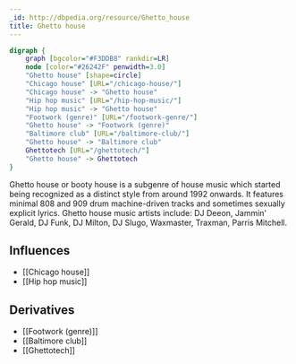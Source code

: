 ```yaml
---
_id: http://dbpedia.org/resource/Ghetto_house
title: Ghetto house
---
```


```dot
digraph {
	graph [bgcolor="#F3DDB8" rankdir=LR]
	node [color="#26242F" penwidth=3.0]
	"Ghetto house" [shape=circle]
	"Chicago house" [URL="/chicago-house/"]
	"Chicago house" -> "Ghetto house"
	"Hip hop music" [URL="/hip-hop-music/"]
	"Hip hop music" -> "Ghetto house"
	"Footwork (genre)" [URL="/footwork-genre/"]
	"Ghetto house" -> "Footwork (genre)"
	"Baltimore club" [URL="/baltimore-club/"]
	"Ghetto house" -> "Baltimore club"
	Ghettotech [URL="/ghettotech/"]
	"Ghetto house" -> Ghettotech
}
```

Ghetto house or booty house is a subgenre of house music which started being recognized as a distinct style from around 1992 onwards. It features minimal 808 and 909 drum machine-driven tracks and sometimes sexually explicit lyrics. Ghetto house music artists include: DJ Deeon, Jammin' Gerald, DJ Funk, DJ Milton, DJ Slugo, Waxmaster, Traxman, Parris Mitchell.

## Influences

- [[Chicago house]]
- [[Hip hop music]]

## Derivatives

- [[Footwork (genre)]]
- [[Baltimore club]]
- [[Ghettotech]]
